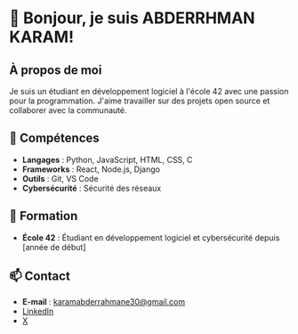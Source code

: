 # 👋 Bonjour, je suis ABDERRHMAN KARAM!

## À propos de moi
Je suis un étudiant en développement logiciel à l'école 42 avec une passion pour la programmation. J'aime travailler sur des projets open source et collaborer avec la communauté.

## 🔧 Compétences
- **Langages** : Python, JavaScript, HTML, CSS, C
- **Frameworks** : React, Node.js, Django
- **Outils** : Git, VS Code
- **Cybersécurité** : Sécurité des réseaux


## 🏫 Formation
- **École 42** : Étudiant en développement logiciel et cybersécurité depuis [année de début]


## 📫 Contact
- **E-mail** : karamabderrahmane30@gmail.com
- [LinkedIn](https://www.linkedin.com/in/abderrahman-k-18082b276/)
- [X](https://x.com/Abdou43957225)
